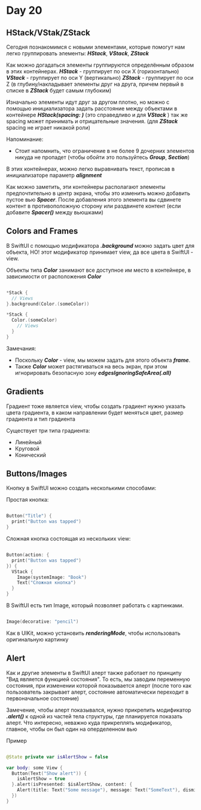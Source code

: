 #  Day 20

## HStack/VStak/ZStack

Сегодня познакомимся с новыми элементами, которые помогут нам легко группировать элементы: ***HStack***, ***VStack***, ***ZStack***

Как можно догадаться элементы группируются определённым образом в этих контейнерах.
***HStack*** - группирует по оси X (горизонтально)
***VStack*** - группирует по оси Y (вертикально)
***ZStack*** - группирует по оси Z (в глубину/накладывает элементы друг на друга, причем первый в списке в  ***ZStack*** будет самым глубоким)

Изначально элементы идут друг за другом плотно, но можно с помощью инициализатора задать расстояние между объектами в контейнере ***HStack(spacing: )***  (это справедливо и для ***VStack*** ) так же spacing может принимать и отрицательные значения. (для ***ZStack*** spacing не играет никакой роли)

Напоминание:
- Стоит напомнить, что ограничение в не более 9 дочерних элементов никуда не пропадет (чтобы обойти это пользуйтесь ***Group***, ***Section***)

В этих контейнерах, можно легко  выравнивать текст, прописав в инициализаторе параметр ***alignment***

Как можно заметить, эти контейнеры располагают элементы предпочтительно в центр экрана, чтобы это изменить можно добавить пустое вью ***Spacer***. После добавления этого элемента вы сдвинете контент в противоположную сторону или раздвинете контент (если добавите  ***Spacer()*** между вьюшками)

## Colors and Frames

В SwiftUI с помощью модификатора ***.background*** можно задать цвет для объекта, НО! этот модификатор принимает view, да все цвета в SwiftUI - view.

Объекты типа ***Color*** занимают все доступное им место в контейнере, в зависимости от расположения ***Color***

```swift

*Stack {
  // Views
}.background(Color.(someColor))

*Stack {
  Color.(someColor)
    // Views
  }
}

```

Замечания:
- Поскольку ***Color*** - view, мы можем задать для этого объекта ***frame***.
- Также ***Color*** может растягиваться на весь экран, при этом игнорировать безопасную зону ***edgesIgnoringSafeArea(.all)***

## Gradients

Градиент тоже является view, чтобы создать градиент нужно указать цвета градиента, в каком направлении будет меняться цвет, размер градиента и тип градиента

Существует три типа градиента:
- Линейный
- Круговой
- Конический

## Buttons/Images

Кнопку в SwiftUI можно создать несколькими способами:

Простая кнопка:

```swift

Button("Title") {
  print("Button was tapped")
}

```

Сложная кнопка состоящая из нескольких view:

```swift

Button(action: {
  print("Button was tapped")
}) {
  VStack {
    Image(systemImage: "Book")
    Text("Сложная кнопка")
  }
}

```

В SwiftUI есть тип  Image, который позволяет работать с картинками.

```swift

Image(decorative: "pencil")

```

Как в UIKit, можно установить ***renderingMode***, чтобы использовать оригинальную картинку

## Alert

Как и другие элементы в SwiftUI алерт также работает по принципу "Вид является функцией состояния". То есть, мы заводим переменную состояния, при изменении которой показывается алерт
(после того как пользователь закрывает алерт, состояние автоматически переходит в первоначальное состояние)

Замечение, чтобы алерт показывался, нужно прикрепить модификатор ***.alert()*** к одной из частей тела структуры, где планируется показать  алерт. Что интересно, неважно куда прикреплять модификатор, главное, чтобы он был один на оперделенном вью

Пример

```swift

@State private var isAlertShow = false

var body: some View {
  Button(Text("Show alert")) {
    isAlertShow = true
  }.alert(isPresented: $isAlertShow, content: {
    Alert(title: Text("Some message"), message: Text("SomeText"), dismissButton: .default(Text("OK")))
  })
}

```
